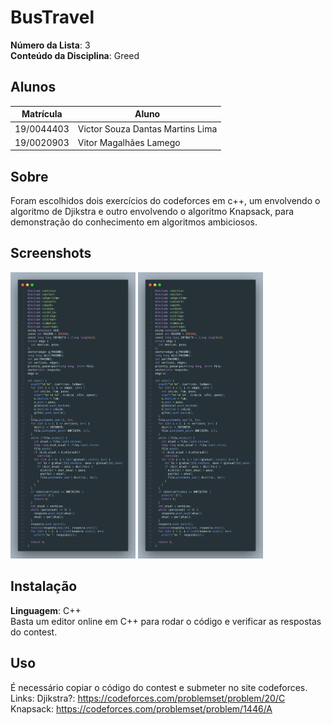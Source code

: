 # BusTravel

**Número da Lista**: 3<br>
**Conteúdo da Disciplina**: Greed<br>

## Alunos
|Matrícula | Aluno |
| -- | -- |
| 19/0044403  |  Victor Souza Dantas Martins Lima |
| 19/0020903  |  Vitor Magalhães Lamego |

## Sobre 
Foram escolhidos dois exercícios do codeforces em c++, um envolvendo o algoritmo de Djikstra e outro envolvendo o algoritmo Knapsack, para demonstração do conhecimento em algoritmos ambiciosos.

## Screenshots
<img src="/prints/print1.png" alt="drawing" width="200"/>
<img src="/prints/print2.png" alt="drawing" width="200"/>

## Instalação 
**Linguagem**: C++<br>
Basta um editor online em C++ para rodar o código e verificar as respostas do contest.

## Uso 
É necessário copiar o código do contest e submeter no site codeforces. Links:
Djikstra?: https://codeforces.com/problemset/problem/20/C
Knapsack: https://codeforces.com/problemset/problem/1446/A